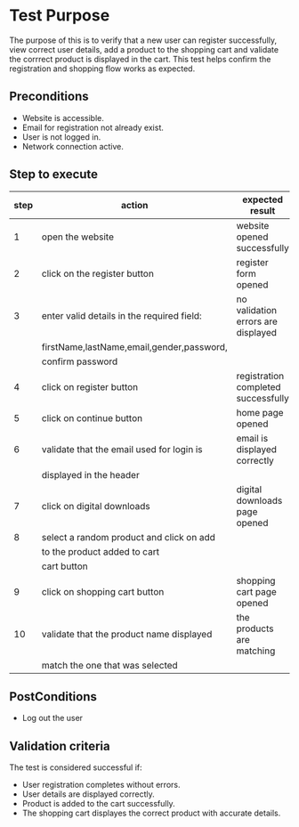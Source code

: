 # Test Purpose
The purpose of this is to verify that a new user can register successfully, view correct user details, add a product to the shopping cart and validate the corrrect product is displayed in the cart.
This test helps confirm the registration and shopping flow works as expected.

## Preconditions
- Website is accessible.
- Email for registration not already exist.
- User is not logged in.
- Network connection active.

## Step to execute
|step|action                                     |expected result                    |
|----|-------------------------------------------|-----------------------------------|
|1   |open the website                           |website opened successfully        |
|2   |click on the register button               |register form opened               |
|3   |enter valid details in the required field: |no validation errors are displayed |
|    |firstName,lastName,email,gender,password,  |                                   |
|    |confirm password                           |                                   |
|4   |click on register button                   |registration completed successfully|
|5   |click on continue button                   |home page opened                   |
|6   |validate that the email used for login is  |email is displayed correctly       |
|    |displayed in the header                    |                                   |
|7   |click on digital downloads                 |digital downloads page opened      |
|8   |select a random product and click on add   |                                   |
     |to the product added to cart               |                                   |
|    |cart button                                |                                   |
|9   |click on shopping cart button              |shopping cart page opened          |
|10  |validate that the product name displayed   |the products are matching          |
|    | match the one that was selected           |                                   |

## PostConditions
- Log out the user

## Validation criteria
The test is considered successful if:
- User registration completes without errors.
- User details are displayed correctly.
- Product is added to the cart successfully.
- The shopping cart displayes the correct product with accurate details.